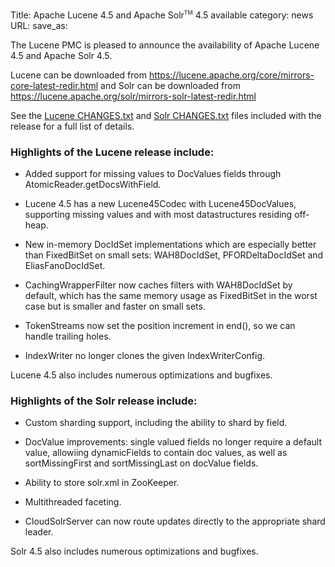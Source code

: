 Title: Apache Lucene 4.5 and Apache Solr<span style="vertical-align: super; font-size: xx-small">TM</span> 4.5 available
category: news
URL: 
save_as: 

The Lucene PMC is pleased to announce the availability
of Apache Lucene 4.5 and Apache Solr 4.5.

Lucene can be downloaded from <https://lucene.apache.org/core/mirrors-core-latest-redir.html>
and Solr can be downloaded from <https://lucene.apache.org/solr/mirrors-solr-latest-redir.html>

See the [Lucene CHANGES.txt](/core/4_5_0/changes/Changes.html) and
[Solr CHANGES.txt](/solr/4_5_0/changes/Changes.html) files included
with the release for a full list of details.

### Highlights of the Lucene release include:

* Added support for missing values to DocValues fields through
  AtomicReader.getDocsWithField.

* Lucene 4.5 has a new Lucene45Codec with Lucene45DocValues, supporting missing
  values and with most datastructures residing off-heap.

* New in-memory DocIdSet implementations which are especially better than
  FixedBitSet on small sets: WAH8DocIdSet, PFORDeltaDocIdSet and EliasFanoDocIdSet.

* CachingWrapperFilter now caches filters with WAH8DocIdSet by default, which
  has the same memory usage as FixedBitSet in the worst case but is smaller and faster on small sets.

* TokenStreams now set the position increment in end(), so we can handle trailing holes.

* IndexWriter no longer clones the given IndexWriterConfig.

Lucene 4.5 also includes numerous optimizations and bugfixes.

### Highlights of the Solr release include:

* Custom sharding support, including the ability to shard by field.

* DocValue improvements: single valued fields no longer require a default
  value, allowiing dynamicFields to contain doc values, as well as
  sortMissingFirst and sortMissingLast on docValue fields.

* Ability to store solr.xml in ZooKeeper.

* Multithreaded faceting.

* CloudSolrServer can now route updates directly to the appropriate shard
  leader.

Solr 4.5 also includes numerous optimizations and bugfixes.
